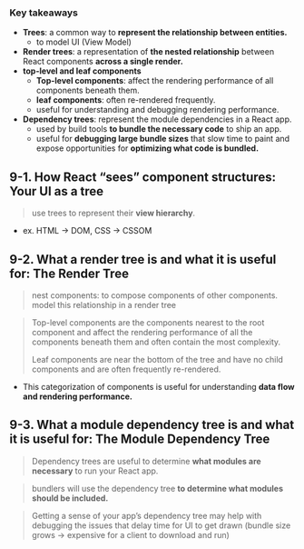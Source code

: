 ### Key takeaways
- **Trees**: a common way to **represent the relationship between entities.** 
	- to model UI (View Model)
- **Render trees**: a representation of **the nested relationship** between React components **across a single render.**
- **top-level and leaf components**
	- **Top-level components**: affect the rendering performance of all components beneath them.
	- **leaf components**: often re-rendered frequently. 
	- useful for understanding and debugging rendering performance.
- **Dependency trees**: represent the module dependencies in a React app.
	- used by build tools **to bundle the necessary code** to ship an app.
	- useful for **debugging large bundle sizes** that slow time to paint and expose opportunities for **optimizing what code is bundled.**

## 9-1. How React “sees” component structures: Your UI as a tree

> use trees to represent their **view hierarchy**.
- ex. HTML → DOM, CSS → CSSOM

## 9-2. What a render tree is and what it is useful for: The Render Tree 

> nest components: to compose components of other components.
> model this relationship in a render tree

> Top-level components are the components nearest to the root component and affect the rendering performance of all the components beneath them and often contain the most complexity. 
> 
> Leaf components are near the bottom of the tree and have no child components and are often frequently re-rendered.

- This categorization of components is useful for understanding **data flow and rendering performance.**

## 9-3. What a module dependency tree is and what it is useful for: The Module Dependency Tree

> Dependency trees are useful to determine **what modules are necessary** to run your React app.

> bundlers will use the dependency tree **to determine what modules should be included.**

> Getting a sense of your app’s dependency tree may help with debugging the issues that delay time for UI to get drawn (bundle size grows → expensive for a client to download and run)